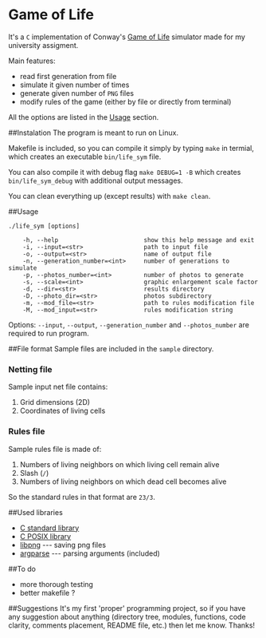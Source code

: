 Game of Life
============

It's a `C` implementation of Conway's [Game of Life](http://en.wikipedia.org/wiki/Conway's_Game_of_Life) simulator made for my university assigment.

Main features:
- read first generation from file
- simulate it given number of times
- generate given number of `PNG` files
- modify rules of the game (either by file or directly from terminal)

All the options are listed in the [Usage](#usage) section.

##Instalation
The program is meant to run on Linux.

Makefile is included, so you can compile it simply by typing `make` in termial, which creates an executable `bin/life_sym` file.

You can also compile it with debug flag `make DEBUG=1 -B` which creates `bin/life_sym_debug` with additional output messages.

You can clean everything up (except results) with `make clean`.

##Usage

```
./life_sym [options]

    -h, --help                        show this help message and exit
    -i, --input=<str>                 path to input file
    -o, --output=<str>                name of output file
    -n, --generation_number=<int>     number of generations to simulate
    -p, --photos_number=<int>         number of photos to generate
    -s, --scale=<int>                 graphic enlargement scale factor
    -d, --dir=<str>                   results directory
    -D, --photo_dir=<str>             photos subdirectory
    -m, --mod_file=<str>              path to rules modification file
    -M, --mod_input=<str>             rules modification string   
```

Options: `--input`, `--output`, `--generation_number` and `--photos_number` are required to run program.

##File format
Sample files are included in the `sample` directory.

### Netting file
Sample input net file contains:

1. Grid dimensions (2D)
2. Coordinates of living cells

### Rules file
Sample rules file is made of:

1. Numbers of living neighbors on which living cell remain alive
2. Slash (`/`)
3. Numbers of living neighbors on which dead cell becomes alive

So the standard rules in that format are `23/3`.

##Used libraries
- [C standard library](http://en.wikipedia.org/wiki/C_standard_library)
- [C POSIX library](http://en.wikipedia.org/wiki/C_POSIX_library)
- [libpng](http://www.libpng.org/pub/png/libpng.html) --- saving png files
- [argparse](https://github.com/Cofyc/argparse) --- parsing arguments (included)

##To do
- more thorough testing
- better makefile ?

##Suggestions
It's my first 'proper' programming project, so if you have any suggestion about anything (directory tree, modules, functions, code clarity, comments placement, README file, etc.) then let me know.
Thanks!